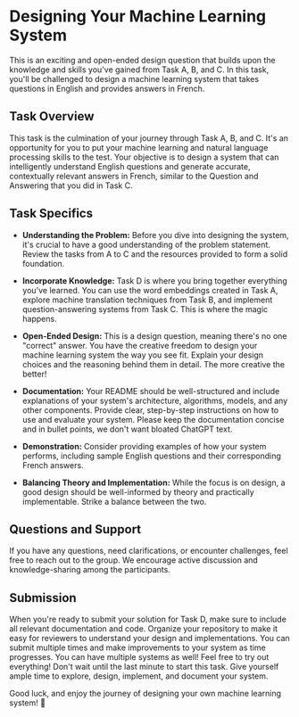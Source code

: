 # Designing Your Machine Learning System

This is an exciting and open-ended design question that builds upon the knowledge and skills you've gained from Task A, B, and C. In this task, you'll be challenged to design a machine learning system that takes questions in English and provides answers in French.

## Task Overview

This task is the culmination of your journey through Task A, B, and C. It's an opportunity for you to put your machine learning and natural language processing skills to the test. Your objective is to design a system that can intelligently understand English questions and generate accurate, contextually relevant answers in French, similar to the Question and Answering that you did in Task C.

## Task Specifics

- **Understanding the Problem:** Before you dive into designing the system, it's crucial to have a good understanding of the problem statement. Review the tasks from A to C and the resources provided to form a solid foundation.

- **Incorporate Knowledge:** Task D is where you bring together everything you've learned. You can use the word embeddings created in Task A, explore machine translation techniques from Task B, and implement question-answering systems from Task C. This is where the magic happens.

- **Open-Ended Design:** This is a design question, meaning there's no one "correct" answer. You have the creative freedom to design your machine learning system the way you see fit. Explain your design choices and the reasoning behind them in detail. The more creative the better!

- **Documentation:** Your README should be well-structured and include explanations of your system's architecture, algorithms, models, and any other components. Provide clear, step-by-step instructions on how to use and evaluate your system. Please keep the documentation concise and in bullet points, we don't want bloated ChatGPT text.

- **Demonstration:** Consider providing examples of how your system performs, including sample English questions and their corresponding French answers.

- **Balancing Theory and Implementation:** While the focus is on design, a good design should be well-informed by theory and practically implementable. Strike a balance between the two.

## Questions and Support

If you have any questions, need clarifications, or encounter challenges, feel free to reach out to the group. We encourage active discussion and knowledge-sharing among the participants.

## Submission

When you're ready to submit your solution for Task D, make sure to include all relevant documentation and code. Organize your repository to make it easy for reviewers to understand your design and implementations. You can submit multiple times and make improvements to your system as time progresses. You can have multiple systems as well! Feel free to try out everything! Don't wait until the last minute to start this task. Give yourself ample time to explore, design, implement, and document your system. 

Good luck, and enjoy the journey of designing your own machine learning system! 🚀